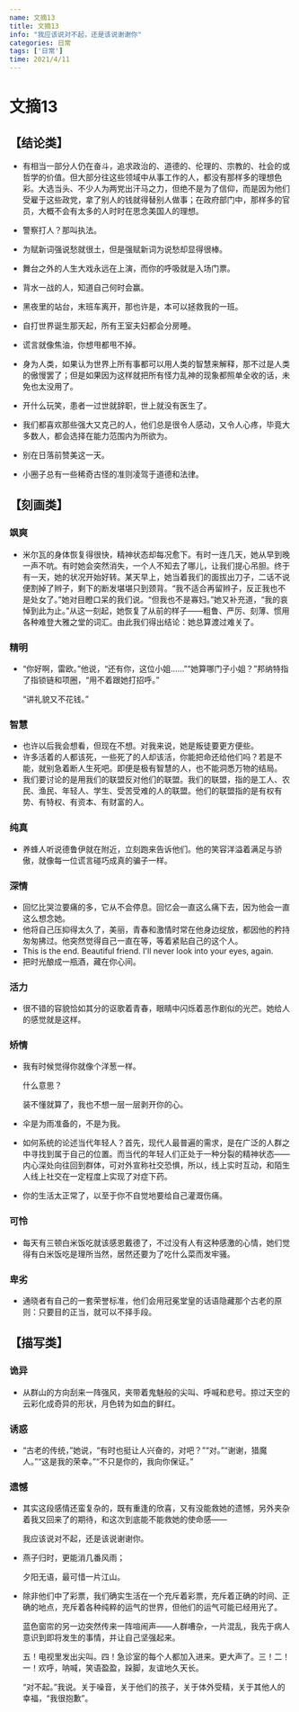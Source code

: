 ```yaml
---
name: 文摘13
title: 文摘13
info: "我应该说对不起，还是该说谢谢你"
categories: 日常
tags: ['日常']
time: 2021/4/11
---
```


# 文摘13

## 【结论类】

- 有相当一部分人仍在奋斗，追求政治的、道德的、伦理的、宗教的、社会的或哲学的价值。但大部分往这些领域中从事工作的人，都没有那样多的理想色彩。大选当头、不少人为两党出汗马之力，但绝不是为了信仰，而是因为他们受雇于这些政党，拿了别人的钱就得替别人做事；在政府部门中，那样多的官员，大概不会有太多的人时时在思念美国人的理想。

- 警察打人？那叫执法。

- 为赋新词强说愁就很土，但是强赋新词为说愁却显得很棒。

- 舞台之外的人生大戏永远在上演，而你的呼吸就是入场门票。

- 背水一战的人，知道自己何时会赢。

- 黑夜里的站台，末班车离开，那也许是，本可以拯救我的一班。

- 自打世界诞生那天起，所有王室夫妇都会分房睡。

- 谎言就像焦油，你想甩都甩不掉。

- 身为人类，如果认为世界上所有事都可以用人类的智慧来解释，那不过是人类的傲慢罢了；但是如果因为这样就把所有怪力乱神的现象都照单全收的话，未免也太没用了。

- 开什么玩笑，患者一过世就辞职，世上就没有医生了。

- 我们都喜欢那些强大又克己的人，他们总是很令人感动，又令人心疼，毕竟大多数人，都会选择在能力范围内为所欲为。

- 别在日落前赞美这一天。

- 小圈子总有一些稀奇古怪的准则凌驾于道德和法律。

## 【刻画类】

### 飒爽

- 米尔瓦的身体恢复得很快，精神状态却每况愈下。有时一连几天，她从早到晚一声不吭。有时她会突然消失，一个人不知去了哪儿，让我们提心吊胆。终于有一天，她的状况开始好转。某天早上，她当着我们的面拔出刀子，二话不说便割掉了辫子，剩下的断发堪堪只到颈背。“我不适合再留辫子，反正我也不是处女了。”她对目瞪口呆的我们说。“但我也不是寡妇。”她又补充道，“我的哀悼到此为止。”从这一刻起，她恢复了从前的样子——粗鲁、严厉、刻薄、惯用各种难登大雅之堂的词汇。由此我们得出结论：她总算渡过难关了。

### 精明

- “你好啊，雷欧。”他说，“还有你，这位小姐……”“她算哪门子小姐？”邦纳特指了指锁链和项圈，“用不着跟她打招呼。”

  “讲礼貌又不花钱。”

### 智慧

- 也许以后我会想看，但现在不想。对我来说，她是叛徒要更方便些。
- 许多活着的人都该死，一些死了的人却该活，你能把命还给他们吗？若是不能，就别急着断人生死吧。即便是极有智慧的人，也不能洞悉万物的结局。
- 我们要讨论的是用我们的联盟反对他们的联盟。我们的联盟，指的是工人、农民、渔民、年轻人、学生、受苦受难的人的联盟。他们的联盟指的是有权有势、有特权、有资本、有财富的人。

### 纯真

- 养蜂人听说德鲁伊就在附近，立刻跑来告诉他们。他的笑容洋溢着满足与骄傲，就像每一位谎言碰巧成真的骗子一样。

### 深情

- 回忆比哭泣要痛的多，它从不会停息。回忆会一直这么痛下去，因为他会一直这么想念她。
- 他将自己压抑得太久了，美丽，青春和激情时常在他身边绽放，都因他的矜持匆匆拂过。他突然觉得自己一直在等，等着紧贴自己的这个人。
- This is the end. Beautiful friend. I'll never look into your eyes, again.
- 把时光酿成一瓶酒，藏在你心间。

### 活力

- 很不错的容貌恰如其分的讴歌着青春，眼睛中闪烁着恶作剧似的光芒。她给人的感觉就是这样。

### 矫情

- 我有时候觉得你就像个洋葱一样。

  什么意思？

  装不懂就算了，我也不想一层一层剥开你的心。
  
- 伞是为雨准备的，不是为我。

- 如何系统的论述当代年轻人？首先，现代人最普遍的需求，是在广泛的人群之中寻找到属于自己的位置。而当代的年轻人们正处于一种分裂的精神状态——内心深处向往回到群体，可对外宣称社交恐惧，所以，线上实时互动，和陌生人线上社交在一定程度上实现了对症下药。

- 你的生活太正常了，以至于你不自觉地要给自己灌溉伤痛。

### 可怜

- 每天有三顿白米饭吃就该感恩戴德了，不过没有人有这种感激的心情，她们觉得有白米饭吃是理所当然，居然还要为了吃什么菜而发牢骚。

### 卑劣

- 通晓者有自己的一套荣誉标准，他们会用冠冕堂皇的话语隐藏那个古老的原则：只要目的正当，就可以不择手段。

## 【描写类】

### 诡异

- 从群山的方向刮来一阵强风，夹带着鬼魅般的尖叫、呼喊和悲号。掠过天空的云彩化成奇异的形状，月色转为如血的鲜红。

### 诱惑

- “古老的传统，”她说，“有时也挺让人兴奋的，对吧？”“对。”“谢谢，猎魔人。”“这是我的荣幸。”“不只是你的，我向你保证。”

### 遗憾

- 其实这段感情还蛮复杂的，既有重逢的欣喜，又有没能救她的遗憾，另外夹杂着我又回来了的期待，和这次到底能不能救她的使命感——

  我应该说对不起，还是该说谢谢你。

- 燕子归时，更能消几番风雨；

  夕阳无语，最可惜一片江山。
  
- 除非他们中了彩票，我们确实生活在一个充斥着彩票，充斥着正确的时间、正确的地点，充斥着各种纯粹的运气的世界，但他们的运气可能已经用光了。

  蓝色窗帘的另一边突然传来一阵喧闹声——人群嘈杂，一片混乱，我先于病人意识到即将发生的事情，并让自己坚强起来。

  五！电视里发出尖叫。四！急诊室的每个人都加入进来。更大声了。三！二！一！欢呼，呐喊，笑语盈盈，跺脚，友谊地久天长。

  “对不起。”我说。关于噪音，关于他们的孩子，关于体外受精，关于其他人的幸福，“我很抱歉”。